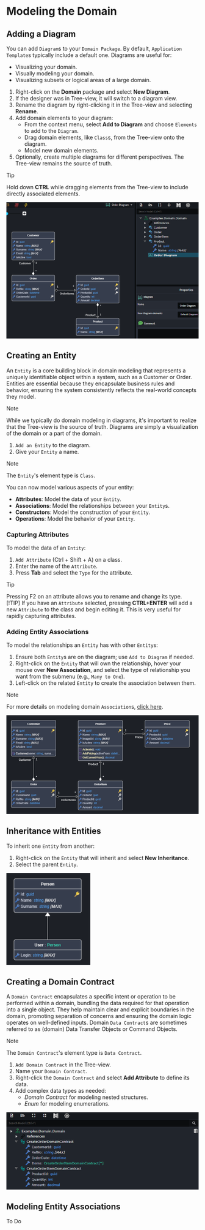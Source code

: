 # Modeling the Domain

## Adding a Diagram

You can add `Diagram`s to your `Domain Package`. By default, `Application Template`s typically include a default one. Diagrams are useful for:

- Visualizing your domain.
- Visually modeling your domain.
- Visualizing subsets or logical areas of a large domain.

1. Right-click on the **Domain** package and select **New Diagram**.
2. If the designer was in Tree-view, it will switch to a diagram view.
3. Rename the diagram by right-clicking it in the Tree-view and selecting **Rename**.
4. Add domain elements to your diagram:
   - From the context menu, select **Add to Diagram** and choose `Elements` to add to the `Diagram`.
   - Drag domain elements, like `Class`s, from the Tree-view onto the diagram.
   - Model new domain elements.
5. Optionally, create multiple diagrams for different perspectives. The Tree-view remains the source of truth.

> [!TIP]
> Hold down **CTRL** while dragging elements from the Tree-view to include directly associated elements.

![Diagram View](./images/add-diagram.png)

## Creating an Entity

An `Entity` is a core building block in domain modeling that represents a uniquely identifiable object within a system, such as a Customer or Order. Entities are essential because they encapsulate business rules and behavior, ensuring the system consistently reflects the real-world concepts they model.

> [!NOTE]
> While we typically do domain modeling in diagrams, it's important to realize that the Tree-view is the source of truth. Diagrams are simply a visualization of the domain or a part of the domain.

1. `Add an Entity` to the diagram.
2. Give your `Entity` a name.

> [!NOTE]
> The `Entity`'s element type is `Class`.

You can now model various aspects of your entity:

- **Attributes**: Model the data of your `Entity`.
- **Associations**: Model the relationships between your `Entity`s.
- **Constructors**: Model the construction of your `Entity`.
- **Operations**: Model the behavior of your `Entity`.

### Capturing Attributes

To model the data of an `Entity`:

1. `Add Attribute` (Ctrl + Shift + A) on a class.
2. Enter the name of the `Attribute`.
3. Press **Tab** and select the `Type` for the attribute.

> [!TIP]
> Pressing F2 on an attribute allows you to rename and change its type.  
> [!TIP]
> If you have an `Attribute` selected, pressing **CTRL+ENTER** will add a new `Attribute` to the class and begin editing it. This is very useful for rapidly capturing attributes.

### Adding Entity Associations

To model the relationships an `Entity` has with other `Entity`s:

1. Ensure both `Entity`s are on the diagram; use `Add to Diagram` if needed.
2. Right-click on the `Entity` that will own the relationship, hover your mouse over **New Association**, and select the type of relationship you want from the submenu (e.g., `Many to One`).
3. Left-click on the related `Entity` to create the association between them.

> [!NOTE]
> For more details on modeling domain `Association`s, [click here](#modeling-entity-associations).

![Basic Domain](./images/create-domain.png)

## Inheritance with Entities

To inherit one `Entity` from another:

1. Right-click on the `Entity` that will inherit and select **New Inheritance**.
2. Select the parent `Entity`.

![Inheritance Entity](./images/inheritance-entity.png)

## Creating a Domain Contract

A `Domain Contract` encapsulates a specific intent or operation to be performed within a domain, bundling the data required for that operation into a single object. They help maintain clear and explicit boundaries in the domain, promoting separation of concerns and ensuring the domain logic operates on well-defined inputs. Domain `Data Contract`s are sometimes referred to as (domain) Data Transfer Objects or Command Objects.

> [!NOTE]
> The `Domain Contract`'s element type is `Data Contract`.

1. `Add Domain Contract` in the Tree-view.
2. Name your `Domain Contract`.
3. Right-click the `Domain Contract` and select **Add Attribute** to define its data.
4. Add complex data types as needed:
   - *Domain Contract* for modeling nested structures.
   - *Enum* for modeling enumerations.

![Domain Contract](./images/domain-contracts.png)

## Modeling Entity Associations

To Do
